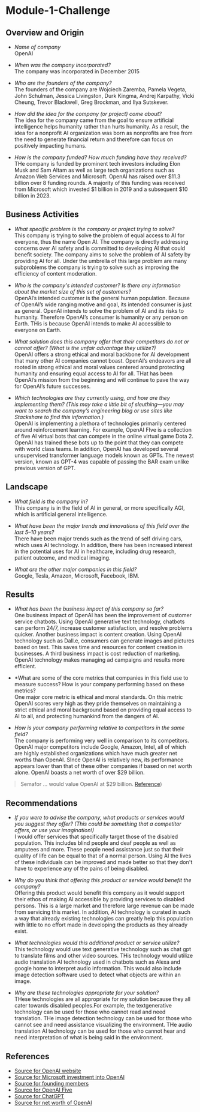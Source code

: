 # Module-1-Challenge
## Overview and Origin

* *Name of company*  
OpenAI

* *When was the company incorporated?*  
The company was incorporated in December 2015

* *Who are the founders of the company?*  
The founders of the company are Wojciech Zaremba, Pamela Vegeta, John Schulman, Jessica Livingston, Durk Kingma, Andrej Karpathy, Vicki Cheung, Trevor Blackwell, Greg Brockman, and Ilya Sutskever.

* *How did the idea for the company (or project) come about?*  
The idea for the company came from the goal to ensure artificial intelligence helps humanity rather than hurts humanity. As a result, the idea for a nonprofit AI organization was born as nonprofits are free from the need to generate financial return and therefore can focus on positively impacting humans.

* *How is the company funded? How much funding have they received?*  
THe company is funded by prominent tech investors including Elon Musk and Sam Altam as well as large tech organizations such as Amazon Web Services and Microsoft. OpenAI has raised over $11.3 billion over 8 funding rounds. A majority of this funding was received from Microsoft which invested $1 billion in 2019 and a subsequent $10 billion in 2023. 

## Business Activities

* *What specific problem is the company or project trying to solve?*  
This company is trying to solve the problem of equal access to AI for everyone, thus the name Open AI. The company is directly addressing concerns over AI safety and is committed to developing AI that could benefit society. The company aims to solve the problem of AI safety by providing AI for all. Under the umbrella of this large problem are many subproblems the company is trying to solve such as improving the efficiency of content moderation.

* *Who is the company's intended customer? Is there any information about the market size of this set of customers?*  
OpenAI’s intended customer is the general human population. Because of OpenAI’s wide ranging motive and goal, its intended consumer is just as general. OpenAI intends to solve the problem of AI and its risks to humanity. Therefore OpenAI’s consumer is humanity or any person on Earth. THis is because OpenAI intends to make AI accessible to everyone on Earth.

* *What solution does this company offer that their competitors do not or cannot offer? (What is the unfair advantage they utilize?)*  
OpenAI offers a strong ethical and moral backbone for AI development that many other AI companies cannot boast. OpenAI’s endeavors are all rooted in strong ethical and moral values centered around protecting humanity and ensuring equal access to AI for all. THat has been OpenAI’s mission from the beginning and will continue to pave the way for OpenAI’s future successes.

* *Which technologies are they currently using, and how are they implementing them? (This may take a little bit of sleuthing&mdash;you may want to search the company’s engineering blog or use sites like Stackshare to find this information.)*  
OpenAI is implementing a plethora of technologies primarily centered around reinforcement learning. For example, OpenAI FIve is a collection of five AI virtual bots that can compete in the online virtual game Dota 2. OpenAI has trained these bots up to the point that they can compete with world class teams. In addition, OpenAI has developed several unsupervised transformer language models known as GPTs. The newest version, known as GPT-4 was capable of passing the BAR exam unlike previous version of GPT.

## Landscape

* *What field is the company in?*  
This company is in the field of AI in general, or more specifically AGI, which is artificial general intelligence.

* *What have been the major trends and innovations of this field over the last 5&ndash;10 years?*  
There have been major trends such as the trend of self driving cars, which uses AI technology. In addition, there has been increased interest in the potential uses for AI in healthcare, including drug research, patient outcome, and medical imaging.

* *What are the other major companies in this field?*  
Google, Tesla, Amazon, Microsoft, Facebook, IBM.

## Results

* *What has been the business impact of this company so far?*  
One business impact of OpenAI has been the improvement of customer service chatbots. Using OpenAI generative text technology, chatbots can perform 24/7, increase customer satisfaction, and resolve problems quicker. Another business impact is content creation. Using OpenAI technology such as Dall.e, consumers can generate images and pictures based on text. This saves time and resources for content creation in businesses. A third business impact is cost reduction of marketing. OpenAI technology makes managing ad campaigns and results more efficient.

* *What are some of the core metrics that companies in this field use to measure success? How is your company performing based on these metrics?  
One major core metric is ethical and moral standards. On this metric OpenAI scores very high as they pride themselves on maintaining a strict ethical and moral background based on providing equal access to AI to all, and protecting humankind from the dangers of AI.

* *How is your company performing relative to competitors in the same field?*  
The company is performing very well in comparison to its competitors. OpenAI major competitors include Google, Amazon, Intel, all of which are highly established organizations which have much greater net worths than OpenAI. SInce OpenAI is relatively new, its performance appears lower than that of these other companies if based on net worth alone. OpenAI boasts a net worth of over $29 billion.
> Semafor ... would value OpenAI at $29 billion. [Reference](https://markets.businessinsider.com/news/stocks/chatgpt-openai-valuation-bot-microsoft-language-google-tech-stock-funding-2023-1?ref=hackernoon.com#:~:text=OpenAI%2C%20the%20parent%20company%20of%20popular%20language%20bot,agreed%20to%20a%20%2410%20billion%20investment%20in%20OpenAI.))

## Recommendations

* *If you were to advise the company, what products or services would you suggest they offer? (This could be something that a competitor offers, or use your imagination!)*  
I would offer services that specifically target those of the disabled population. This includes blind people and deaf people as well as amputees and more. These people need assistance just so that their quality of life can be equal to that of a normal person. Using AI the lives of these individuals can be improved and made better so that they don't have to experience any of the pains of being disabled.

* *Why do you think that offering this product or service would benefit the company?*  
Offering this product would benefit this company as it would support their ethos of making AI accessible by providing services to disabled persons. This is a large market and therefore large revenue can be made from servicing this market. In addition, AI technology is curated in such a way that already existing technologies can greatly help this population with little to no effort made in developing the products as they already exist.

* *What technologies would this additional product or service utilize?*  
This technology would use text generative technology such as chat gpt to translate films and other video sources. THis technology would utilize audio translation AI technology used in chatbots such as Alexa and google home to interpret audio information. This would also include image detection software used to detect what objects are within an image.

* *Why are these technologies appropriate for your solution?*  
THese technologies are all appropriate for my solution because they all cater towards disabled peoples.For example, the textgenerative technology can be used for those who cannot read and need translation. THe image detection technology can be used for those who cannot see and need assistance visualizing the environment. THe audio translation AI technology can be used for those who cannot hear and need interpretation of what is being said in the environment.

## References

* [Source for OpenAI website](https://openai.com/about)
* [Source for Microsoft investment into OpenAI](https://www.cnbc.com/2023/01/10/microsoft-to-invest-10-billion-in-chatgpt-creator-openai-report-says.html)
* [Source for founding members](https://www.vanityfair.com/news/2015/12/sam-altman-elon-musk-openai)
* [Source for OpenAI Five](https://www.theverge.com/2017/8/14/16141938/dota-2-openai-bots-elon-musk-artificial-intelligence)
* [Source for ChatGPT](https://chat.openai.com/)
* [Source for net worth of OpenAI](https://markets.businessinsider.com/news/stocks/chatgpt-openai-valuation-bot-microsoft-language-google-tech-stock-funding-2023-1?ref=hackernoon.com#:~:text=OpenAI%2C%20the%20parent%20company%20of%20popular%20language%20bot,agreed%20to%20a%20%2410%20billion%20investment%20in%20OpenAI.)
